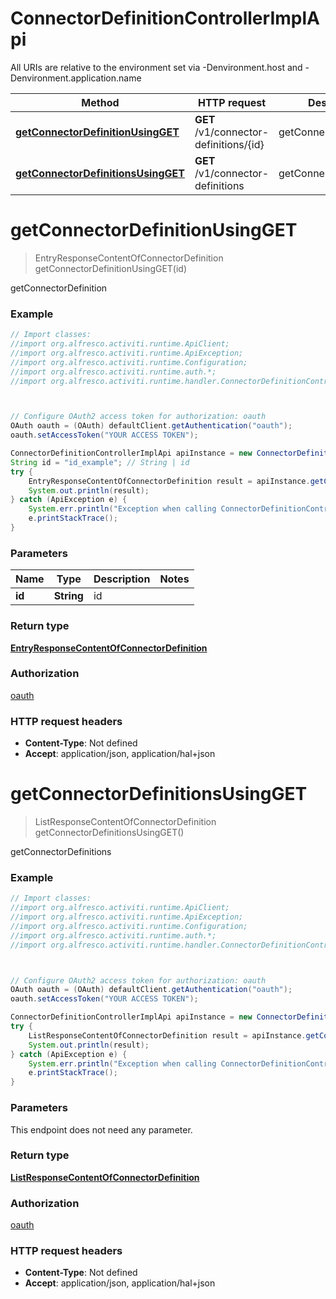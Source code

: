 # ConnectorDefinitionControllerImplApi

All URIs are relative to the environment set via -Denvironment.host and -Denvironment.application.name

Method | HTTP request | Description
------------- | ------------- | -------------
[**getConnectorDefinitionUsingGET**](ConnectorDefinitionControllerImplApi.md#getConnectorDefinitionUsingGET) | **GET** /v1/connector-definitions/{id} | getConnectorDefinition
[**getConnectorDefinitionsUsingGET**](ConnectorDefinitionControllerImplApi.md#getConnectorDefinitionsUsingGET) | **GET** /v1/connector-definitions | getConnectorDefinitions

<a name="getConnectorDefinitionUsingGET"></a>
# **getConnectorDefinitionUsingGET**
> EntryResponseContentOfConnectorDefinition getConnectorDefinitionUsingGET(id)

getConnectorDefinition

### Example
```java
// Import classes:
//import org.alfresco.activiti.runtime.ApiClient;
//import org.alfresco.activiti.runtime.ApiException;
//import org.alfresco.activiti.runtime.Configuration;
//import org.alfresco.activiti.runtime.auth.*;
//import org.alfresco.activiti.runtime.handler.ConnectorDefinitionControllerImplApi;



// Configure OAuth2 access token for authorization: oauth
OAuth oauth = (OAuth) defaultClient.getAuthentication("oauth");
oauth.setAccessToken("YOUR ACCESS TOKEN");

ConnectorDefinitionControllerImplApi apiInstance = new ConnectorDefinitionControllerImplApi();
String id = "id_example"; // String | id
try {
    EntryResponseContentOfConnectorDefinition result = apiInstance.getConnectorDefinitionUsingGET(id);
    System.out.println(result);
} catch (ApiException e) {
    System.err.println("Exception when calling ConnectorDefinitionControllerImplApi#getConnectorDefinitionUsingGET");
    e.printStackTrace();
}
```

### Parameters

Name | Type | Description  | Notes
------------- | ------------- | ------------- | -------------
 **id** | **String**| id |

### Return type

[**EntryResponseContentOfConnectorDefinition**](EntryResponseContentOfConnectorDefinition.md)

### Authorization

[oauth](../README.md#oauth)

### HTTP request headers

 - **Content-Type**: Not defined
 - **Accept**: application/json, application/hal+json

<a name="getConnectorDefinitionsUsingGET"></a>
# **getConnectorDefinitionsUsingGET**
> ListResponseContentOfConnectorDefinition getConnectorDefinitionsUsingGET()

getConnectorDefinitions

### Example
```java
// Import classes:
//import org.alfresco.activiti.runtime.ApiClient;
//import org.alfresco.activiti.runtime.ApiException;
//import org.alfresco.activiti.runtime.Configuration;
//import org.alfresco.activiti.runtime.auth.*;
//import org.alfresco.activiti.runtime.handler.ConnectorDefinitionControllerImplApi;



// Configure OAuth2 access token for authorization: oauth
OAuth oauth = (OAuth) defaultClient.getAuthentication("oauth");
oauth.setAccessToken("YOUR ACCESS TOKEN");

ConnectorDefinitionControllerImplApi apiInstance = new ConnectorDefinitionControllerImplApi();
try {
    ListResponseContentOfConnectorDefinition result = apiInstance.getConnectorDefinitionsUsingGET();
    System.out.println(result);
} catch (ApiException e) {
    System.err.println("Exception when calling ConnectorDefinitionControllerImplApi#getConnectorDefinitionsUsingGET");
    e.printStackTrace();
}
```

### Parameters
This endpoint does not need any parameter.

### Return type

[**ListResponseContentOfConnectorDefinition**](ListResponseContentOfConnectorDefinition.md)

### Authorization

[oauth](../README.md#oauth)

### HTTP request headers

 - **Content-Type**: Not defined
 - **Accept**: application/json, application/hal+json

